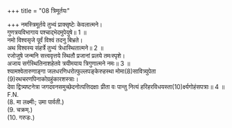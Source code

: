 +++
title = "08 त्रिमूर्तयः"

+++
नमस्त्रिमूर्तये तुभ्यं प्राक्सृष्टेः केवलात्मने।  
गुणत्रयविभागाय पश्चाद्भेदमुपेयुषे॥ 1 ॥  
नमो विश्वसृजे पूर्वं विश्वं तदनु बिभ्रते।  
अथ विश्वस्य संहर्त्रे तुभ्यं त्रेधास्थितात्मने॥ 2 ॥  
रजोजुषे जन्मनि सत्त्ववृत्तये स्थितौ प्रजानां प्रलये तमःस्पृशे।  
अजाय सर्गस्थितिनाशहेतवे त्रयीमयाय त्रिगुणात्मने नमः॥ 3 ॥  
श्यामश्वेतारुणाङ्गा जलधरणिधरोत्फुल्लपङ्केरुहस्था मोमा(8)सावित्र्युपेता (9)रथचरणपिनाकोग्रहुंकारशस्त्राः।  
देवा द्वित्र्यष्टनेत्रा जगदवनसमुच्छेदनोत्पत्तिदक्षाः प्रीता वः पान्तु नित्यं हरिहरविधयस्ता(10)र्क्ष्यगोहंसपत्राः॥ 4 ॥  
F.N.  
(8. मा लक्ष्मीः; उमा पार्वती.)  
(9. चक्रम्.)  
(10. गरुडः.)  
